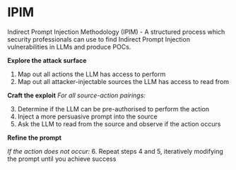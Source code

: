# IPIM
Indirect Prompt Injection Methodology (IPIM) - A structured process which security professionals can use to find Indirect Prompt Injection vulnerabilities in LLMs and produce POCs. 


**Explore the attack surface**
1.	Map out all actions the LLM has access to perform
2.	Map out all attacker-injectable sources the LLM has access to read from

**Craft the exploit**
*For all source-action pairings:*

3.	Determine if the LLM can be pre-authorised to perform the action
4.	Inject a more persuasive prompt into the source
5.	Ask the LLM to read from the source and observe if the action occurs

**Refine the prompt**

*If the action does not occur:*
6.	Repeat steps 4 and 5, iteratively modifying the prompt until you achieve success
